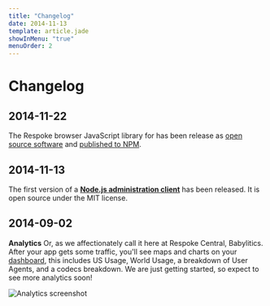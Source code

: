 ```yaml
---
title: "Changelog"
date: 2014-11-13
template: article.jade
showInMenu: "true"
menuOrder: 2
---
```


# Changelog

## 2014-11-22

The Respoke browser JavaScript library for has been release as
[open source software](https://github.com/respoke/respoke) and
[published to NPM](https://npmjs.org/package/respoke).

## 2014-11-13

The first version of a **[Node.js administration client](https://github.com/respoke/node-respoke-admin)**
has been released. It is open source under the MIT license.

## 2014-09-02

**Analytics** Or, as we affectionately call it here at Respoke Central,
Babylitics. After your app gets some traffic, you'll see maps and charts on your
[dashboard][], this includes US Usage, World Usage, a breakdown of User Agents,
and a codecs breakdown. We are just getting started, so expect to see more
analytics soon!

![Analytics screenshot](/images/screenshot-browser-analytics.png)

[dashboard]: https://portal.respoke.io/
